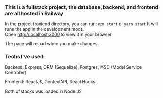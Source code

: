 ### This is a fullstack project, the database, backend, and frontend are all hosted in Railway

In the project frontend directory, you can run: `npm start` or `yarn start`
It will runs the app in the development mode.\
Open [http://localhost:3000](http://localhost:3000) to view it in your browser.

The page will reload when you make changes.

### Techs I've used: 
  <p>Backend: Express, ORM (Sequelize), Postgres, MSC (Model Service Controller) </P>
  <p>Frontend: ReactJS, ContextAPI, React Hooks</p>
  <p>Both of stacks was loaded in Node.JS</p>
